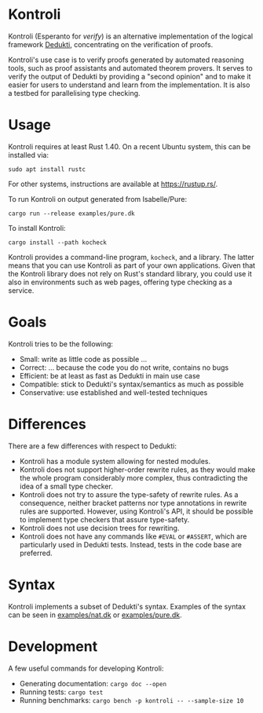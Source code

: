 # Kontroli

Kontroli (Esperanto for *verify*) is
an alternative implementation of the logical framework [Dedukti],
concentrating on the verification of proofs.

Kontroli's use case is to
verify proofs generated by automated reasoning tools,
such as proof assistants and automated theorem provers.
It serves to verify the output of Dedukti by providing a "second opinion" and
to make it easier for users to understand and learn from the implementation.
It is also a testbed for parallelising type checking.

# Usage

Kontroli requires at least Rust 1.40.
On a recent Ubuntu system, this can be installed via:

    sudo apt install rustc

For other systems, instructions are available at <https://rustup.rs/>.

To run Kontroli on output generated from Isabelle/Pure:

    cargo run --release examples/pure.dk

To install Kontroli:

    cargo install --path kocheck

Kontroli provides a command-line program, `kocheck`, and a library.
The latter means that you can use Kontroli as part of your own applications.
Given that the Kontroli library does not rely on Rust's standard library,
you could use it also in environments such as web pages,
offering type checking as a service.

# Goals

Kontroli tries to be the following:

* Small: write as little code as possible ...
* Correct: ... because the code you do not write, contains no bugs
* Efficient: be at least as fast as Dedukti in main use case
* Compatible: stick to Dedukti's syntax/semantics as much as possible
* Conservative: use established and well-tested techniques

# Differences

There are a few differences with respect to Dedukti:

* Kontroli has a module system allowing for nested modules.
* Kontroli does not support higher-order rewrite rules,
  as they would make the whole program considerably more complex,
  thus contradicting the idea of a small type checker.
* Kontroli does not try to assure the type-safety of rewrite rules.
  As a consequence, neither
  bracket patterns nor
  type annotations in rewrite rules are supported.
  However, using Kontroli's API, it should be possible
  to implement type checkers that assure type-safety.
* Kontroli does not use decision trees for rewriting.
* Kontroli does not have any commands like `#EVAL` or `#ASSERT`,
  which are particularly used in Dedukti tests.
  Instead, tests in the code base are preferred.

# Syntax

Kontroli implements a subset of Dedukti's syntax.
Examples of the syntax can be seen in
[examples/nat.dk](examples/nat.dk) or
[examples/pure.dk](examples/pure.dk).

# Development

A few useful commands for developing Kontroli:

* Generating documentation: `cargo doc --open`
* Running tests: `cargo test`
* Running benchmarks: `cargo bench -p kontroli -- --sample-size 10`


[Dedukti]: https://deducteam.github.io/
